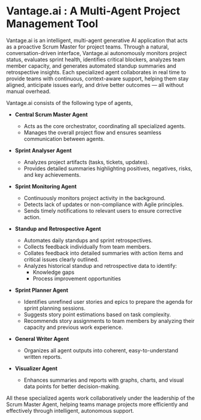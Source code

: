 
# Vantage.ai : A Multi-Agent Project Management Tool
Vantage.ai is an intelligent, multi-agent generative AI application that acts as a proactive Scrum Master for project teams. Through a natural, conversation-driven interface, Vantage.ai autonomously monitors project status, evaluates sprint health, identifies critical blockers, analyzes team member capacity, and generates automated standup summaries and retrospective insights. Each specialized agent collaborates in real time to provide teams with continuous, context-aware support, helping them stay aligned, anticipate issues early, and drive better outcomes — all without manual overhead.

Vantage.ai consists of the following type of agents,

- **Central Scrum Master Agent**  
  - Acts as the core orchestrator, coordinating all specialized agents.
  - Manages the overall project flow and ensures seamless communication between agents.

- **Sprint Analyser Agent**  
  - Analyzes project artifacts (tasks, tickets, updates).
  - Provides detailed summaries highlighting positives, negatives, risks, and key achievements.

- **Sprint Monitoring Agent**  
  - Continuously monitors project activity in the background.
  - Detects lack of updates or non-compliance with Agile principles.
  - Sends timely notifications to relevant users to ensure corrective action.

- **Standup and Retrospective Agent**  
  - Automates daily standups and sprint retrospectives.
  - Collects feedback individually from team members.
  - Collates feedback into detailed summaries with action items and critical issues clearly outlined.
  - Analyzes historical standup and retrospective data to identify:
    - Knowledge gaps
    - Process improvement opportunities

- **Sprint Planner Agent**  
  - Identifies unrefined user stories and epics to prepare the agenda for sprint planning sessions.
  - Suggests story point estimations based on task complexity.
  - Recommends story assignments to team members by analyzing their capacity and previous work experience.

- **General Writer Agent**  
  - Organizes all agent outputs into coherent, easy-to-understand written reports.

- **Visualizer Agent**  
  - Enhances summaries and reports with graphs, charts, and visual data points for better decision-making.


All these specialized agents work collaboratively under the leadership of the Scrum Master Agent, helping teams manage projects more efficiently and effectively through intelligent, autonomous support.

